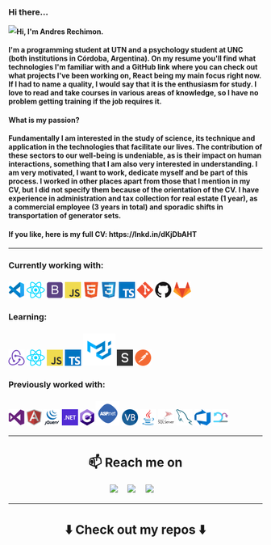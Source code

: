 
### Hi there...
<img align="left" src="https://orhun.dev/img/crow.png"> 
<h4>Hi, I'm Andres Rechimon.<h4/> I'm a programming student at UTN and a psychology student at UNC (both institutions in Córdoba, Argentina). On my resume you'll find what technologies I'm familiar with and a GitHub link where you can check out what projects I've been working on, React being my main focus right now. If I had to name a quality, I would say that it is the enthusiasm for study. I love to read and take courses in various areas of knowledge, so I have no problem getting training if the job requires it.
<br/>
<h4>What is my passion?<h4/>
Fundamentally I am interested in the study of science, its technique and application in the technologies that facilitate our lives. The contribution of these sectors to our well-being is undeniable, as is their impact on human interactions, something that I am also very interested in understanding. I am very motivated, I want to work, dedicate myself and be part of this process.
I worked in other places apart from those that I mention in my CV, but I did not specify them because of the orientation of the CV. I have experience in administration and tax collection for real estate (1 year), as a commercial employee (3 years in total) and sporadic shifts in transportation of generator sets.

<h4>If you like, here is my full CV: https://lnkd.in/dKjDbAHT<h4/>
<hr>
<h3>Currently working with:<h3/>
<a href="https://code.visualstudio.com/" title="Visual Studio Code"><img src="icons/vscode.png" /></a>
<a href="https://reactjs.org/" title="React"><img src="icons/react.png" /></a>
<a href="https://iconscout.com/" title="Bootstrap"><img src="icons/bootstrap.png" /></a> 
<a href="https://en.wikipedia.org/wiki/JavaScript" title="JavaScript"><img src="icons/javascript.png" /></a>
<a href="https://iconscout.com/" title="HTML5"><img src="icons/html5.png" /></a>  
<a href="https://iconscout.com/" title="CSS3"><img src="icons/css3.png" /></a>  
<a href="https://www.typescriptlang.org/" title="TypeScript"><img src="icons/typescript.png" /></a>
<a href="https://git-scm.com/" title="Git"><img src="icons/git.png" /></a>
<a href="https://github.com/" title="GitHub"><img src="icons/github.png" /></a>
<a href="https://gitlab.com/" title="GitLab"><img src="icons/gitlab.png" /></a>


<h3>Learning:<h3/>
<a href="https://iconscout.com/" title="React Redux"><img src="icons/redux.png" /></a>
<a href="https://reactjs.org/" title="React"><img src="icons/react.png" /></a> 
<a href="https://en.wikipedia.org/wiki/JavaScript" title="JavaScript"><img src="icons/javascript.png" /></a>
<a href="https://www.typescriptlang.org/" title="TypeScript"><img src="icons/typescript.png" /></a>
<a href="https://iconscout.com/" title="Material-UI"><img src="icons/material-ui.png" /></a>
<a href="https://iconscout.com/" title="Skeleton"><img src="icons/skeleton.png" /></a> 
<a href="https://iconscout.com/" title="Postman"><img src="icons/postman.png" /></a> 
  
<h3>Previously worked with:<h3/>
<div>
<a href="https://iconscout.com/" title="Visual Studio"><img src="icons/visualstudio.png" /></a>  
<a href="https://angular.io/" title="Angular"><img src="icons/angular.png" /></a>
<a href="https://iconscout.com/" title="JQuery"><img src="icons/jquery.png" /></a> 
<a href="https://dotnet.microsoft.com/" title="dotNet"><img src="icons/dotnet.png" /></a>
<a href="http://csharp.net/" title="C#"><img src="icons/csharp.png" /></a>
<a href="https://iconscout.com/" style="margin-top 0" title="ASP.NET"><img src="icons/asp-48.png" /></a> 
<a href="https://docs.microsoft.com/en-us/dotnet/visual-basic/" title="Visual Basic"><img src="icons/vbnet.png" /></a>
<a href="https://iconscout.com/" title="Java"><img src="icons/java.png" /></a>
<a href="https://iconscout.com/" title="SQL-Server"><img src="icons/sql-server.png" /></a> 
<a href="https://www.mysql.com/" title="MySQL"><img src="icons/mysql.png" /></a>
<a href="https://iconscout.com/" title="Azure DevOps"><img src="icons/azure.png" /></a> 
<a href="https://iconscout.com/" title="SRUM"><img src="icons/scrum.png" /></a> 
<div/>
<hr>
<h2  align="center">📫 Reach me on</h2>
<p align="center">
  <a target="_blank"href="https://www.linkedin.com/in/andr%C3%A9s-rechimon-aa8a40200/"><img src="https://img.shields.io/badge/linkedin-%230077B5.svg?&style=for-the-badge&logo=linkedin&logoColor=white" /></a>&nbsp;&nbsp;&nbsp;&nbsp;
  <a href="mailto:andres.r1995@hotmail.com?subject=Hello%20Andrés,%20From%20Github"><img src="https://img.shields.io/badge/Microsoft_Outlook-0078D4?style=for-the-badge&logo=microsoft-outlook&logoColor=white" /></a>&nbsp;&nbsp;&nbsp;&nbsp;
  <a target="_blank"href="https://api.whatsapp.com/send?phone=+54 3513760415"><img src="https://img.shields.io/badge/WhatsApp-25D366?style=for-the-badge&logo=whatsapp&logoColor=white" /></a>&nbsp;&nbsp;&nbsp;&nbsp;
</p>
<hr>

<h2  align="center">⬇️ Check out my repos ⬇️ </h2>
